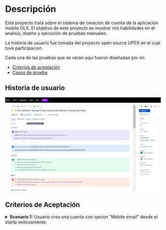 # Descripción

Este proyecto trata sobre el sistema de creacion de cuenta de la aplicacion mobile OLX.
El objetivo de este proyecto es mostrar mis habilidades en el analisis, diseño y ejecución de pruebas manuales.

La historia de usuario fue tomada del proyecto open source UPEX en el cual tuve participacion.

Cada una de las pruebas que se veran aqui fueron diseñadas por mi.

* [Criterios de aceptación]()
* [Casos de prueba]()
  

## Historia de usuario
  
![](https://github.com/Pablo-n15/Proyecto-2/blob/main/USER%20STORY.jpg)


## Criterios de Aceptación

<details>
<summary>
<b>Scenario 1:</b> Usuario crea una cuenta con opcion "Mobile email" desde el startp exitosamente.
</summary>
<br>
 <em></em> <b>WHEN</b> Usuario selecciona un país.
  
  <b>And</b> Selecciona o ingresa un email de cuenta no registrada con la opción "mobile email" para continuar manualmente.
  
  <b>And</b> Autentica el email atraves de un envio de codigo al emaul usado.
  
  <b>And</b> Crea una contraseña de usuario.
  
  <b>And</b> Selecciona una localidad (por geolocalización o agrega manualmente).
  
  <b>THEN</b> Usuario entra al Homepage de la App como usuario registrado.
  
  <b>And</b> Tiene acceso a todas las opciones de la App como usuario registrado.
  
  <b>And</b> En el tab "MI CUENTA" se habilita el proceso de "Completar mi cuenta" (si se omitieron los pasos de completar cuenta).
</details>
